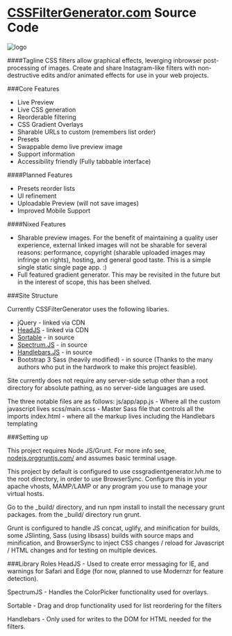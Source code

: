 # [CSSFilterGenerator.com](http://www.cssfiltergenerator.com/) Source Code

![logo](http://cssfiltergenerator.com/img/simple.png)

####Tagline
CSS filters allow graphical effects, leverging inbrowser post-processing of images. Create and share Instagram-like filters with non-destructive edits and/or animated effects for use in your web projects.

###Core Features
* Live Preview
* Live CSS generation
* Reorderable filtering
* CSS Gradient Overlays
* Sharable URLs to custom (remembers list order)
* Presets
* Swappable demo live preview image
* Support information
* Accessibility friendly (Fully tabbable interface)

####Planned Features
* Presets reorder lists
* UI refinement
* Uploadable Preview (will not save images)
* Improved Mobile Support 

####Nixed Features
* Sharable preview images. For the benefit of maintaining a quality user experience, external linked images will not be sharable for several reasons: performance, copyright (sharable uploaded images may infringe on rights), hosting, and general good taste. This is a simple single static single page app. :) 
* Full featured gradient generator. This may be revisited in the future but in the interest of scope, this has been shelved.

###Site Structure

Currently CSSFilterGenerator uses the following libaries. 
* jQuery - linked via CDN
* [HeadJS](http://headjs.com/) - linked via CDN
* [Sortable](https://github.com/RubaXa/Sortable) - in source
* [Spectrum.JS](https://bgrins.github.io/spectrum/) - in source
* [Handlebars.JS](http://handlebarsjs.com/) - in source
* Bootstrap 3 Sass (heavily modified) - in source
(Thanks to the many authors who put in the hardwork to make this project feasible).

Site currently does not require any server-side setup other than a root directory for absolute pathing, as no server-side languages are used.

The three notable files are as follows:
js/app/app.js - Where all the custom javascript lives
scss/main.scss - Master Sass file that controls all the imports 
index.html - where all the markup lives including the Handlebars templating

###Setting up

This project requires Node JS/Grunt. For more info see, [nodejs.org](https://nodejs.org/en/)[gruntjs.com/](http://gruntjs.com/) and assumes basic terminal usage.

This project by default is configured to use cssgradientgenerator.lvh.me to the root directory, in order to use BrowserSync. Configure this in your apache vhosts, MAMP/LAMP or any program you use to manage your virtual hosts. 

Go to the _build/ directory, and run npm install to install the necessary grunt packages.
from the _build/ directory run grunt.

Grunt is configured to handle JS concat, uglify, and minification for builds, some JSlinting, Sass (using libsass) builds with source maps and minification, and BrowserSync to inject CSS changes / reload for Javascript / HTML changes and for testing on multiple devices.

###Library Roles
HeadJS - Used to create error messaging for IE, and warnings for Safari and Edge (for now, planned to use Modernzr for feature detection).

SpectrumJS - Handles the ColorPicker functionality used for overlays. 

Sortable - Drag and drop functionality used for list reordering for the filters

Handlebars - Only used for writes to the DOM for HTML needed for the filters.
